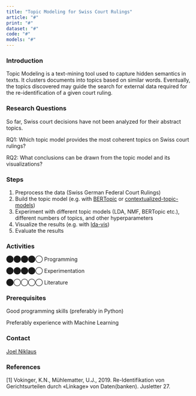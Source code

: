 ```yaml
---
title: "Topic Modeling for Swiss Court Rulings"
article: "#"
print: "#"
dataset: "#"
code: "#"
models: "#"
---
```


### Introduction

Topic Modeling is a text-mining tool used to capture hidden semantics in texts. It clusters documents into topics based on similar words. Eventually, the topics discovered may guide the search for external data required for the re-identification of a given court ruling.

### Research Questions

So far, Swiss court decisions have not been analyzed for their abstract topics.

RQ1: Which topic model provides the most coherent topics on Swiss court rulings?

RQ2: What conclusions can be drawn from the topic model and its visualizations?

### Steps

1.  Preprocess the data (Swiss German Federal Court Rulings)
2.  Build the topic model (e.g. with [BERTopic](https://github.com/MaartenGr/BERTopic/) or [contextualized-topic-models](https://github.com/MilaNLProc/contextualized-topic-models))
3.  Experiment with different topic models (LDA, NMF, BERTopic etc.), different numbers of topics, and other hyperparameters
4.  Visualize the results (e.g. with [lda-vis](https://github.com/bmabey/pyLDAvis))
5.  Evaluate the results

### Activities

⬤⬤⬤⬤◯ Programming

⬤⬤⬤⬤◯ Experimentation

⬤◯◯◯◯ Literature

### Prerequisites

Good programming skills (preferably in Python)

Preferably experience with Machine Learning

### Contact

[Joel Niklaus](https://www.digitale-nachhaltigkeit.unibe.ch/about_us/persons/niklaus_joel/index_eng.html)

### References

\[1\] Vokinger, K.N., Mühlematter, U.J., 2019. Re-Identifikation von Gerichtsurteilen durch «Linkage» von Daten(banken). Jusletter 27.